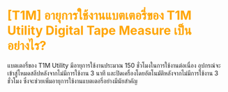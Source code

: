 # <span style="color: orange">[T1M] อายุการใช้งานแบตเตอรี่ของ T1M Utility Digital Tape Measure เป็นอย่างไร?</span>

แบตเตอรี่ของ T1M Utility มีอายุการใช้งานประมาณ 150 ชั่วโมงในการใช้งานต่อเนื่อง อุปกรณ์จะเข้าสู่โหมดสลีปหลังจากไม่มีการใช้งาน 3 นาที และปิดเครื่องโดยอัตโนมัติหลังจากไม่มีการใช้งาน 3 ชั่วโมง ซึ่งจะช่วยเพิ่มอายุการใช้งานแบตเตอรี่อย่างมีนัยสำคัญ

